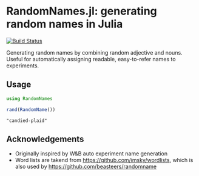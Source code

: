 # RandomNames.jl: generating random names in Julia

[![Build Status](https://github.com/xukai92/RandomNames.jl/actions/workflows/CI.yml/badge.svg?branch=main)](https://github.com/xukai92/RandomNames.jl/actions/workflows/CI.yml?query=branch%3Amain)

Generating random names by combining random adjective and nouns.
Useful for automatically assigning readable, easy-to-refer names to experiments.

## Usage

```julia
using RandomNames

rand(RandomName())
```

```
"candied-plaid"
```

## Acknowledgements
- Originally inspired by W&B auto experiment name generation
- Word lists are takend from https://github.com/imsky/wordlists, which is also used by https://github.com/beasteers/randomname
